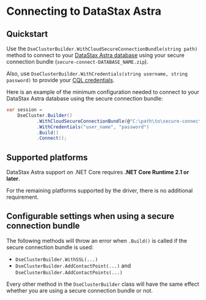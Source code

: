 # Connecting to DataStax Astra

## Quickstart

Use the `DseClusterBuilder.WithCloudSecureConnectionBundle(string path)` method to connect to your [DataStax Astra database] using your secure connection bundle (`secure-connect-DATABASE_NAME.zip`).

Also, use `DseClusterBuilder.WithCredentials(string username, string password)` to provide your [CQL credentials].

Here is an example of the minimum configuration needed to connect to your DataStax Astra database using the secure connection bundle:

```csharp
var session = 
    DseCluster.Builder()
           .WithCloudSecureConnectionBundle(@"C:\path\to\secure-connect-DATABASE_NAME.zip")
           .WithCredentials("user_name", "password")
           .Build()
           .Connect();
```

## Supported platforms

DataStax Astra support on .NET Core requires **.NET Core Runtime 2.1 or later**.

For the remaining platforms supported by the driver, there is no additional requirement.

## Configurable settings when using a secure connection bundle

The following methods will throw an error when `.Build()` is called if the secure connection bundle is used:

- `DseClusterBuilder.WithSSL(...)`
- `DseClusterBuilder.AddContactPoint(...)` and `DseClusterBuilder.AddContactPoints(...)`

Every other method in the `DseClusterBuilder` class will have the same effect whether you are using a secure connection bundle or not.

[DataStax Astra database]: https://www.datastax.com/cloud/datastax-astra
[CQL credentials]: http://cassandra.apache.org/doc/latest/cql/security.html#cql-roles
